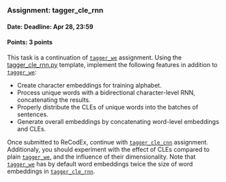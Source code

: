 ### Assignment: tagger_cle_rnn
#### Date: Deadline: Apr 28, 23:59
#### Points: 3 points

This task is a continuation of [`tagger_we`](#tagger_we) assignment. Using the
[tagger_cle_rnn.py](https://github.com/ufal/npfl114/tree/tree/labs/07/tagger_cle_rnn.py)
template, implement the following features in addition to [`tagger_we`](#tagger_we):
- Create character embeddings for training alphabet.
- Process unique words with a bidirectional character-level RNN, concatenating
  the results.
- Properly distribute the CLEs of unique words into the batches of sentences.
- Generate overall embeddings by concatenating word-level embeddings and CLEs.

Once submitted to ReCodEx, continue with [`tagger_cle_cnn`](#tagger_cle_cnn)
assignment. Additionaly, you should experiment with the effect of CLEs compared
to plain [`tagger_we`](#tagger_we), and the influence of their dimensionality.
Note that [`tagger_we`](#tagger_we) has by default word embeddings twice the
size of word embeddings in [`tagger_cle_rnn`](#tagger_cle_rnn).

